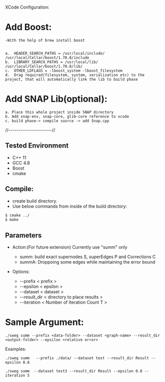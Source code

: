 
XCode Configuration:
# Add Boost:
    -With the help of brew install boost
        
        
    a.  HEADER_SEARCH_PATHS = /usr/local/include/  /usr/local/Cellar/boost/1.70.0/include
    b.  LIBRARY_SEARCH_PATHS = /usr/local/lib/  /usr/local/Cellar/boost/1.70.0/lib/
    c.  OTHER_LDFLAGS = -lboost_system -lboost_filesystem
    d.  Drag required(filesystem, system, serialization etc) to the project, that will automatically link the lib to build phase
    
# Add SNAP Lib(optional):
    a. Place this whole project inside SNAP directory
    b. Add snap-env, snap-core, glib-core reference to xcode
    c. build phase-> compile source -> add Snap.cpp


//----------------------//

## Tested Environment
- C++ 11
- GCC 4.8
- Boost
- cmake


## Compile:
- create build directory.
- Use below commands from inside of the build directory:
```sh
$ cmake ../
$ make
```

## Parameters

- Action:(For future extension) Currently use "summ" only
    - summ:  build exact supernodes S, superEdges P and Corrections C
    - summA: Droppoing some edges while maintaining the error bound
 
 - Options:
    - --prefix < prefix >
    - --epsilon < epsilon > 
    - --dataset < dataset >
    - --result_dir < directory to place results >
    - --iteration < Number of Iteration Count T >
    

    

# Sample Argument:

    ./sweg summ --prefix <data-folder> --dataset <graph-name> --result_dir <output-folder> --epsilon <relative error>

Examples:
    
    ./sweg summ   --prefix ./data/ --dataset test --result_dir Result --epsilon 0.8 
    
    ./sweg summ  --dataset test3 --result_dir Result --epsilon 0.8 --iteration 5
